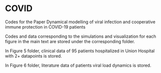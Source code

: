 # COVID
Codes for the Paper Dynamical modelling of viral infection and cooperative immune protection in COVID-19 patients

Codes and data corresponding to the simulations and visualization for each figure in the main text are stored under the corresponding folder.

In Figure 5 folder, clinical data of 95 patients hospitalized in Union Hospital with 2+ datapoints is stored.

In Figure 6 folder, literature data of patients viral load dynamics is stored.
